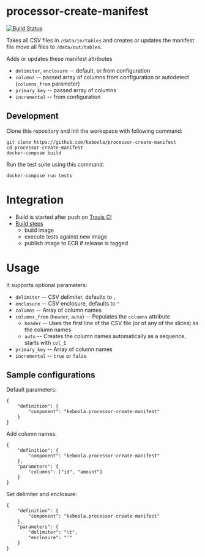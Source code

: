 # processor-create-manifest

[![Build Status](https://travis-ci.org/keboola/processor-create-manifest.svg?branch=master)](https://travis-ci.org/keboola/processor-create-manifest)

Takes all CSV files in `/data/in/tables` and creates or updates the manifest file move all files to `/data/out/tables`. 

Adds or updates these manifest attributes

 - `delimiter`, `enclosure` -- default, or from configuration
 - `columns` -- passed array of columns from configuration or autodetect (`columns_from` parameter)
 - `primary_key` -- passed array of columns
 - `incremental` -- from configuration  
 
## Development
 
Clone this repository and init the workspace with following command:

```
git clone https://github.com/keboola/processor-create-manifest
cd processor-create-manifest
docker-compose build
```

Run the test suite using this command:

```
docker-compose run tests
```
 
# Integration
 - Build is started after push on [Travis CI](https://travis-ci.org/keboola/processor-create-manifest)
 - [Build steps](https://github.com/keboola/processor-create-manifest/blob/master/.travis.yml)
   - build image
   - execute tests against new image
   - publish image to ECR if release is tagged
   
# Usage
It supports optional parameters:

 - `delimiter` -- CSV delimiter, defaults to `,`
 - `enclosure` -- CSV enclosure, defaults to `"`
 - `columns` -- Array of column names
 - `columns_from` (`header`, `auto`) -- Populates the `columns` attribute
   - `header` -- Uses the first line of the CSV file (or of any of the slices) as the column names
   - `auto` -- Creates the column names automatically as a sequence, starts with `col_1` 
 - `primary_key` -- Array of column names
 - `incremental` -- `true` or `false`

## Sample configurations

Default parameters:

```
{  
    "definition": {
        "component": "keboola.processor-create-manifest"
    }
}
```

Add column names:

```
{
    "definition": {
        "component": "keboola.processor-create-manifest"
    },
    "parameters": {
    	"columns": ["id", "amount"]
	}
}

```

Set delimiter and enclosure:

```
{
    "definition": {
        "component": "keboola.processor-create-manifest"
    },
    "parameters": {
    	"delimiter": "\t",
    	"enclosure": "'"
	}
}

```
